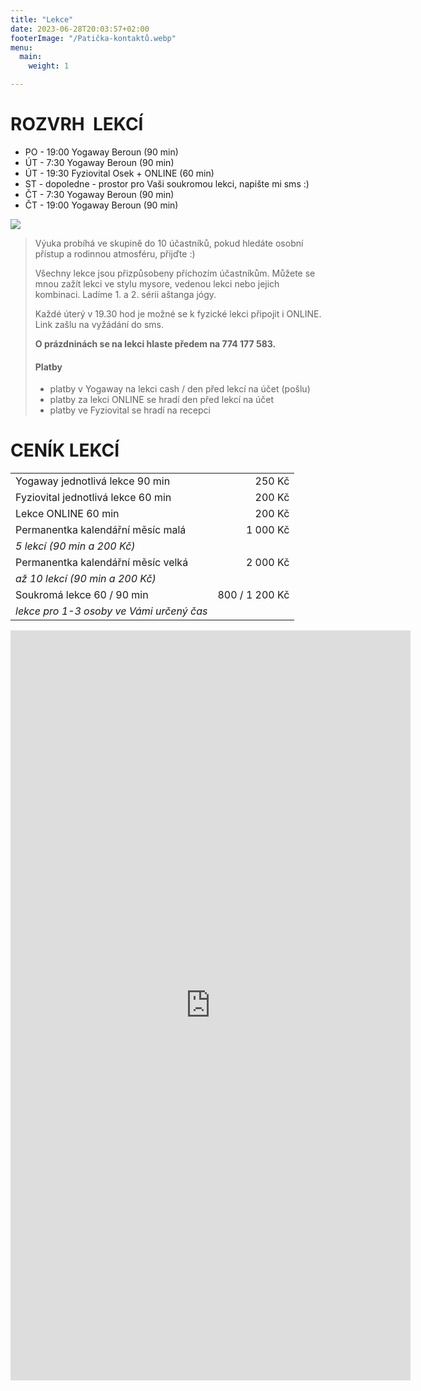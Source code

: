 ```yaml
---
title: "Lekce"
date: 2023-06-28T20:03:57+02:00
footerImage: "/Patička-kontaktů.webp"
menu:
  main:
    weight: 1

---
```


# ROZVRH  LEKCÍ

- PO - 19:00 Yogaway Beroun (90 min)
- ÚT - 7:30 Yogaway Beroun (90 min)
- ÚT - 19:30 Fyziovital Osek + ONLINE (60 min)
- ST - dopoledne - prostor pro Vaši soukromou lekci, napište mi sms :)
- ČT - 7:30 Yogaway Beroun (90 min)
- ČT - 19:00 Yogaway Beroun (90 min)

![](Ilustrace-rozvrhu.png)

>Výuka probíhá ve skupině do 10 účastníků, pokud hledáte osobní přístup a rodinnou atmosféru, přijďte :)
>
>Všechny lekce jsou přizpůsobeny příchozím účastníkům. Můžete se mnou zažít lekci ve stylu mysore, vedenou lekci nebo jejich kombinaci. Ladíme 1. a 2. sérii aštanga jógy.
>
>Každé úterý v 19.30 hod je možné se k fyzické lekci připojit i ONLINE. Link zašlu na vyžádání do sms.
>
>**O prázdninách se na lekci hlaste předem na 774 177 583.**
>
>#### Platby
> - platby v Yogaway na lekci cash / den před lekcí na účet (pošlu)
> - platby za lekci ONLINE se hradí den před lekcí na účet
> - platby ve Fyziovital se hradí na recepci

# CENÍK LEKCÍ

<!--
| Kurz pro (věčné) začátečníky ČTVRTEK od 19 hod: 04-06/2023 | 250 / 1000 Kč   |
| *Jednotlivá lekce 250 Kč / permanentka kal. měsíc 5 lekcí (90 min a 200 Kč)* |
-->
|                                                            |                 |
| ---------------------------------------------------------- | ---------------:|
| Yogaway jednotlivá lekce 90 min                            | 250 Kč          |
| Fyziovital jednotlivá lekce 60 min                         | 200 Kč          |
| Lekce ONLINE 60 min                                        | 200 Kč          |
| Permanentka kalendářní měsíc malá                          | 1 000 Kč        |
| *5 lekcí (90 min a 200 Kč)*                                                  |
| Permanentka kalendářní měsíc velká                         | 2 000 Kč        |
| *až 10 lekcí (90 min a 200 Kč)*                                              |
| Soukromá lekce 60 / 90 min                                 | 800 / 1 200 Kč  |
| *lekce pro 1-3 osoby ve Vámi určený čas*                                     |

<iframe src="https://docs.google.com/forms/d/e/1FAIpQLScvVNkiRA_YS_qu8baz9Sl_ZuwUiAwsbmkPw9gDi-xLlC_YMA/viewform?embedded=true" width="640" height="1200" frameborder="0" marginheight="0" marginwidth="0">Načítání…</iframe>